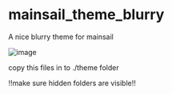 # mainsail_theme_blurry
A nice blurry theme for mainsail

![image](https://user-images.githubusercontent.com/111509593/230700529-b5729e9f-390f-460b-8d08-520a9c0f4b16.png)

copy this files in to ./theme folder 

!!make sure hidden folders are visible!!
